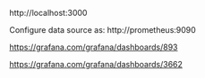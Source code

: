 

http://localhost:3000

Configure data source as: http://prometheus:9090

https://grafana.com/grafana/dashboards/893

https://grafana.com/grafana/dashboards/3662
